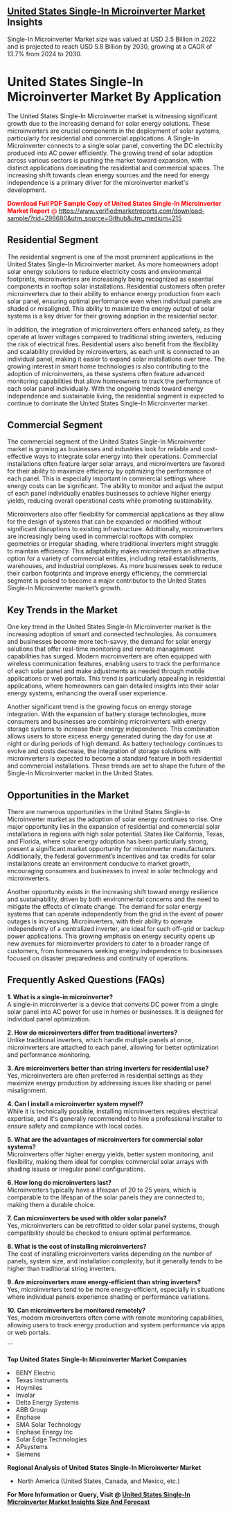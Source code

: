 <h2><a href="https://www.verifiedmarketreports.com/download-sample/?rid=298680&amp;utm_source=Github&amp;utm_medium=215" target="_blank">United States Single-In Microinverter Market</a> Insights</h2><p>Single-In Microinverter Market size was valued at USD 2.5 Billion in 2022 and is projected to reach USD 5.8 Billion by 2030, growing at a CAGR of 13.7% from 2024 to 2030.</p><p><h1>United States Single-In Microinverter Market By Application</h1><p>The United States Single-In Microinverter market is witnessing significant growth due to the increasing demand for solar energy solutions. These microinverters are crucial components in the deployment of solar systems, particularly for residential and commercial applications. A Single-In Microinverter connects to a single solar panel, converting the DC electricity produced into AC power efficiently. The growing trend of solar adoption across various sectors is pushing the market toward expansion, with distinct applications dominating the residential and commercial spaces. The increasing shift towards clean energy sources and the need for energy independence is a primary driver for the microinverter market's development. <p><span class=""><span style="color: #ff0000;"><strong>Download Full PDF Sample Copy of United States Single-In Microinverter Market Report</strong> @ </span><a href="https://www.verifiedmarketreports.com/download-sample/?rid=298680&amp;utm_source=Github&amp;utm_medium=215" target="_blank">https://www.verifiedmarketreports.com/download-sample/?rid=298680&amp;utm_source=Github&amp;utm_medium=215</a></span></p></p><h2>Residential Segment</h2><p>The residential segment is one of the most prominent applications in the United States Single-In Microinverter market. As more homeowners adopt solar energy solutions to reduce electricity costs and environmental footprints, microinverters are increasingly being recognized as essential components in rooftop solar installations. Residential customers often prefer microinverters due to their ability to enhance energy production from each solar panel, ensuring optimal performance even when individual panels are shaded or misaligned. This ability to maximize the energy output of solar systems is a key driver for their growing adoption in the residential sector.</p><p>In addition, the integration of microinverters offers enhanced safety, as they operate at lower voltages compared to traditional string inverters, reducing the risk of electrical fires. Residential users also benefit from the flexibility and scalability provided by microinverters, as each unit is connected to an individual panel, making it easier to expand solar installations over time. The growing interest in smart home technologies is also contributing to the adoption of microinverters, as these systems often feature advanced monitoring capabilities that allow homeowners to track the performance of each solar panel individually. With the ongoing trends toward energy independence and sustainable living, the residential segment is expected to continue to dominate the United States Single-In Microinverter market.</p><h2>Commercial Segment</h2><p>The commercial segment of the United States Single-In Microinverter market is growing as businesses and industries look for reliable and cost-effective ways to integrate solar energy into their operations. Commercial installations often feature larger solar arrays, and microinverters are favored for their ability to maximize efficiency by optimizing the performance of each panel. This is especially important in commercial settings where energy costs can be significant. The ability to monitor and adjust the output of each panel individually enables businesses to achieve higher energy yields, reducing overall operational costs while promoting sustainability.</p><p>Microinverters also offer flexibility for commercial applications as they allow for the design of systems that can be expanded or modified without significant disruptions to existing infrastructure. Additionally, microinverters are increasingly being used in commercial rooftops with complex geometries or irregular shading, where traditional inverters might struggle to maintain efficiency. This adaptability makes microinverters an attractive option for a variety of commercial entities, including retail establishments, warehouses, and industrial complexes. As more businesses seek to reduce their carbon footprints and improve energy efficiency, the commercial segment is poised to become a major contributor to the United States Single-In Microinverter market’s growth.</p><h2>Key Trends in the Market</h2><p>One key trend in the United States Single-In Microinverter market is the increasing adoption of smart and connected technologies. As consumers and businesses become more tech-savvy, the demand for solar energy solutions that offer real-time monitoring and remote management capabilities has surged. Modern microinverters are often equipped with wireless communication features, enabling users to track the performance of each solar panel and make adjustments as needed through mobile applications or web portals. This trend is particularly appealing in residential applications, where homeowners can gain detailed insights into their solar energy systems, enhancing the overall user experience.</p><p>Another significant trend is the growing focus on energy storage integration. With the expansion of battery storage technologies, more consumers and businesses are combining microinverters with energy storage systems to increase their energy independence. This combination allows users to store excess energy generated during the day for use at night or during periods of high demand. As battery technology continues to evolve and costs decrease, the integration of storage solutions with microinverters is expected to become a standard feature in both residential and commercial installations. These trends are set to shape the future of the Single-In Microinverter market in the United States.</p><h2>Opportunities in the Market</h2><p>There are numerous opportunities in the United States Single-In Microinverter market as the adoption of solar energy continues to rise. One major opportunity lies in the expansion of residential and commercial solar installations in regions with high solar potential. States like California, Texas, and Florida, where solar energy adoption has been particularly strong, present a significant market opportunity for microinverter manufacturers. Additionally, the federal government’s incentives and tax credits for solar installations create an environment conducive to market growth, encouraging consumers and businesses to invest in solar technology and microinverters.</p><p>Another opportunity exists in the increasing shift toward energy resilience and sustainability, driven by both environmental concerns and the need to mitigate the effects of climate change. The demand for solar energy systems that can operate independently from the grid in the event of power outages is increasing. Microinverters, with their ability to operate independently of a centralized inverter, are ideal for such off-grid or backup power applications. This growing emphasis on energy security opens up new avenues for microinverter providers to cater to a broader range of customers, from homeowners seeking energy independence to businesses focused on disaster preparedness and continuity of operations.</p><h2>Frequently Asked Questions (FAQs)</h2><p><strong>1. What is a single-in microinverter?</strong><br> A single-in microinverter is a device that converts DC power from a single solar panel into AC power for use in homes or businesses. It is designed for individual panel optimization.</p><p><strong>2. How do microinverters differ from traditional inverters?</strong><br> Unlike traditional inverters, which handle multiple panels at once, microinverters are attached to each panel, allowing for better optimization and performance monitoring.</p><p><strong>3. Are microinverters better than string inverters for residential use?</strong><br> Yes, microinverters are often preferred in residential settings as they maximize energy production by addressing issues like shading or panel misalignment.</p><p><strong>4. Can I install a microinverter system myself?</strong><br> While it is technically possible, installing microinverters requires electrical expertise, and it's generally recommended to hire a professional installer to ensure safety and compliance with local codes.</p><p><strong>5. What are the advantages of microinverters for commercial solar systems?</strong><br> Microinverters offer higher energy yields, better system monitoring, and flexibility, making them ideal for complex commercial solar arrays with shading issues or irregular panel configurations.</p><p><strong>6. How long do microinverters last?</strong><br> Microinverters typically have a lifespan of 20 to 25 years, which is comparable to the lifespan of the solar panels they are connected to, making them a durable choice.</p><p><strong>7. Can microinverters be used with older solar panels?</strong><br> Yes, microinverters can be retrofitted to older solar panel systems, though compatibility should be checked to ensure optimal performance.</p><p><strong>8. What is the cost of installing microinverters?</strong><br> The cost of installing microinverters varies depending on the number of panels, system size, and installation complexity, but it generally tends to be higher than traditional string inverters.</p><p><strong>9. Are microinverters more energy-efficient than string inverters?</strong><br> Yes, microinverters tend to be more energy-efficient, especially in situations where individual panels experience shading or performance variations.</p><p><strong>10. Can microinverters be monitored remotely?</strong><br> Yes, modern microinverters often come with remote monitoring capabilities, allowing users to track energy production and system performance via apps or web portals.</p>```</p><p><strong>Top United States Single-In Microinverter Market Companies</strong></p><div data-test-id=""><p><li>BENY Electric</li><li> Texas Instruments</li><li> Hoymiles</li><li> Involar</li><li> Delta Energy Systems</li><li> ABB Group</li><li> Enphase</li><li> SMA Solar Technology</li><li> Enphase Energy Inc</li><li> Solar Edge Technologies</li><li> APsystems</li><li> Siemens</li></p><div><strong>Regional Analysis of&nbsp;United States Single-In Microinverter Market</strong></div><ul><li dir="ltr"><p dir="ltr">North America&nbsp;(United States, Canada, and Mexico, etc.)</p></li></ul><p><strong>For More Information or Query, Visit @&nbsp;</strong><strong><a href="https://www.verifiedmarketreports.com/product/single-in-microinverter-market/?utm_source=Github&amp;utm_medium=215" target="_blank">United States Single-In Microinverter Market Insights Size And Forecast</a></strong></p></div>
